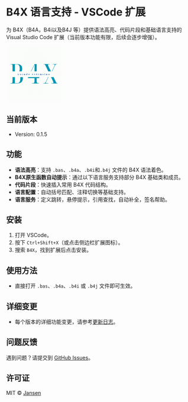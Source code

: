 # B4X 语言支持 - VSCode 扩展

为 B4X（B4A，B4i以及B4J 等）提供语法高亮、代码片段和基础语言支持的 Visual Studio Code 扩展（当前版本功能有限，后续会逐步增强）。

<img src="assets/Logo.png" width="150">

## 当前版本
- Version: 0.1.5

## 功能
- **语法高亮**：支持 `.bas`、`.b4a`、`.b4i`和`.b4j` 文件的 B4X 语法着色。
- **B4X原生函数自动提示**：通过以下语言服务支持部分 B4X 基础类和成员。
- **代码片段**：快速插入常用 B4X 代码结构。
- **语言配置**：自动括号匹配、注释切换等基础支持。
- **语言服务**：定义跳转，悬停提示，引用查找，自动补全，签名帮助。

## 安装
1. 打开 VSCode。
2. 按下 `Ctrl+Shift+X`（或点击侧边栏扩展图标）。
3. 搜索 `B4X`，找到扩展后点击安装。

## 使用方法
- 直接打开 `.bas`、`.b4a`、`.b4i` 或 `.b4j` 文件即可生效。

## 详细变更
- 每个版本的详细功能变更，请参考[更新日志](./CHANGELOG.md)。

## 问题反馈
遇到问题？请提交到 [GitHub Issues](https://github.com/Jansen611/b4x-language-support/issues)。

## 许可证
MIT © [Jansen](https://github.com/Jansen611)
